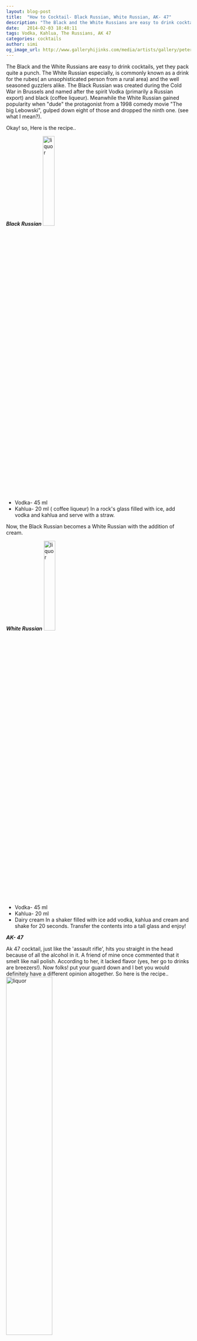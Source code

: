 ```yaml
---
layout: blog-post
title:  "How to Cocktail- Black Russian, White Russian, AK- 47"
description: "The Black and the White Russians are easy to drink cocktails, yet they pack quite a punch."
date:   2014-02-03 18:48:11
tags: Vodka, Kahlua, The Russians, AK 47
categories: cocktails
author: simi
og_image_url: http://www.galleryhijinks.com/media/artists/gallery/peter-gronquist/img_0709.jpg
---
```


  The Black and the White Russians are easy to drink cocktails, yet they pack quite a punch. The White Russian especially, is commonly known as a drink for the rubes( an unsophisticated person from a rural area) and the well seasoned guzzlers alike. The Black Russian was created during the Cold War in Brussels and named after the spirit Vodka (primarily a Russian export) and black (coffee liqueur). Meanwhile the White Russian gained popularity when "dude" the protagonist from a 1998 comedy movie "The big Lebowski", gulped down eight of those and dropped the ninth one. (see what I mean?). 

Okay! so, Here is the recipe..

***Black Russian***
<img src="http://vodkavalley.com/wp-content/uploads/2013/04/1023.jpg" alt="liquor" width="25%"/>

* Vodka- 45 ml
* Kahlua- 20 ml ( coffee liqueur)
In a rock's glass filled with ice, add vodka and kahlua and serve with a straw.

Now, the Black Russian becomes a White Russian with the addition of cream.

***White Russian***
<img src="http://thumbs.ifood.tv/files/whiterussian.jpg" alt="liquor" width="25%"/>


* Vodka- 45 ml
* Kahlua- 20 ml
* Dairy cream
In a shaker filled with ice add vodka, kahlua and cream and shake for 20 seconds. Transfer the contents into a tall glass and enjoy! 

***AK- 47***

Ak 47 cocktail, just like the 'assault rifle', hits you straight in the head because of all the alcohol in it. A friend of mine once commented that it smelt like nail polish. According to her, it lacked flavor (yes, her go to drinks are breezers!). Now folks! put your guard down and I bet you would definitely have a different opinion altogether. So here is the recipe..
<img src="http://img.insing.com/Things2Do/articles/201110/bars/boston.jpg" alt="liquor" width="50%"/>

* Vodka- 20 ml
* Gin- 20 ml
* Rum- 20 ml
* Whiskey- 20 ml
* Brandy- 20 ml
* Bourbon Whiskey- 20 ml
* Cointreau/ Triple sec (orange liqueur) 20 ml
* Soda water
* Lime (fresh) 
In a tall glass ( a really tall glass, about 450 ml) filled with ice, add the ingredients and squeeze about 15 ml lime juice. Top it with soda water, savour the cocktail and hold on to your chair! 

***Here is to a happy gulping!***

 

